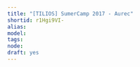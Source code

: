 ```yaml
---
title: "[TILIOS] SumerCamp 2017 - Aurec"
shortid: r1Hgi9VI-
alias: 
model: 
tags: 
node: 
draft: yes
--- 
```

 